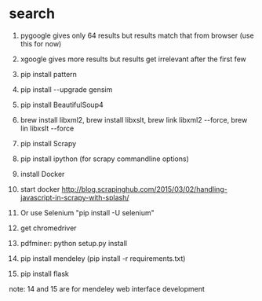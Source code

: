 # search

1. pygoogle gives only 64 results but results match that from browser (use this for now)

2. xgoogle gives more results but results get irrelevant after the first few

3. pip install pattern

4. pip install --upgrade gensim

5. pip install BeautifulSoup4

6. brew install libxml2, brew install libxslt, brew link libxml2 --force, brew lin libxslt --force

7. pip install Scrapy

8. pip install ipython (for scrapy commandline options)

9. install Docker

10. start docker http://blog.scrapinghub.com/2015/03/02/handling-javascript-in-scrapy-with-splash/

11. Or use Selenium "pip install -U selenium"

12. get chromedriver

13. pdfminer: python setup.py install

14. pip install mendeley (pip install -r requirements.txt)

15. pip install flask

note: 14 and 15 are for mendeley web interface development